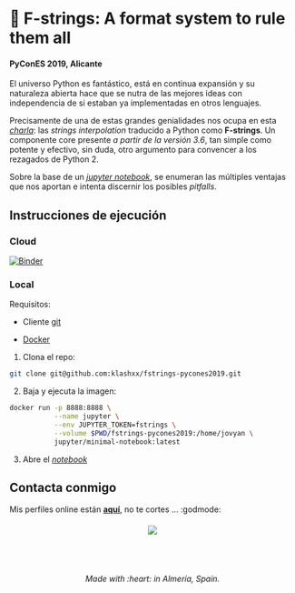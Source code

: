 # :snake: F-strings: A format system to rule them all

#### PyConES 2019, Alicante

El universo Python es fantástico, está en continua expansión y su naturaleza abierta hace que se nutra de las mejores ideas con independencia de si estaban ya implementadas en otros lenguajes.

Precisamente de una de estas grandes genialidades nos ocupa en esta [*charla*]( https://sched.co/VdMR): las *strings interpolation* traducido a Python como **F-strings**. Un componente core presente *a partir de la versión 3.6*, tan simple como potente y efectivo, sin duda, otro argumento para convencer a los rezagados de Python 2.

Sobre la base de un [*jupyter notebook*](https://mybinder.org/v2/gh/klashxx/fstrings-pycones2019/master?filepath=fstrings.ipynb), se enumeran las múltiples ventajas que nos aportan e intenta discernir los posibles *pitfalls*.

## Instrucciones de ejecución

### Cloud

[![Binder](https://mybinder.org/badge_logo.svg)](https://mybinder.org/v2/gh/klashxx/fstrings-pycones2019/master?filepath=fstrings.ipynb)

### Local

Requisitos:

- Cliente [git][git-download]

- [Docker][docker-install]


1. Clona el repo:

```bash
git clone git@github.com:klashxx/fstrings-pycones2019.git
```

2. Baja y ejecuta la imagen:

```bash
docker run -p 8888:8888 \
           --name jupyter \
           --env JUPYTER_TOKEN=fstrings \
           --volume $PWD/fstrings-pycones2019:/home/jovyan \
           jupyter/minimal-notebook:latest
```

3. Abre el [*notebook*](http://127.0.0.1:8888/?token=fstrings)

## Contacta conmigo

Mis perfiles online están [**aquí**](https://klashxx.github.io/about), no te cortes ... :godmode:

<h6 align="center">
<a href="https://pycones19.sched.com/event/VdMR">
  <img src="https://github.com/klashxx/fstrings-pycones2019/blob/master/logo_pycon_2019.png">
</a></h6>
<br>
<h6 align="center">Made with :heart: in Almería, Spain.</h6>

[git-download]: https://git-scm.com/downloads "git - Descarga"
[docker-install]: https://docs.docker.com/engine/installation/ "Docker - Instalación"
